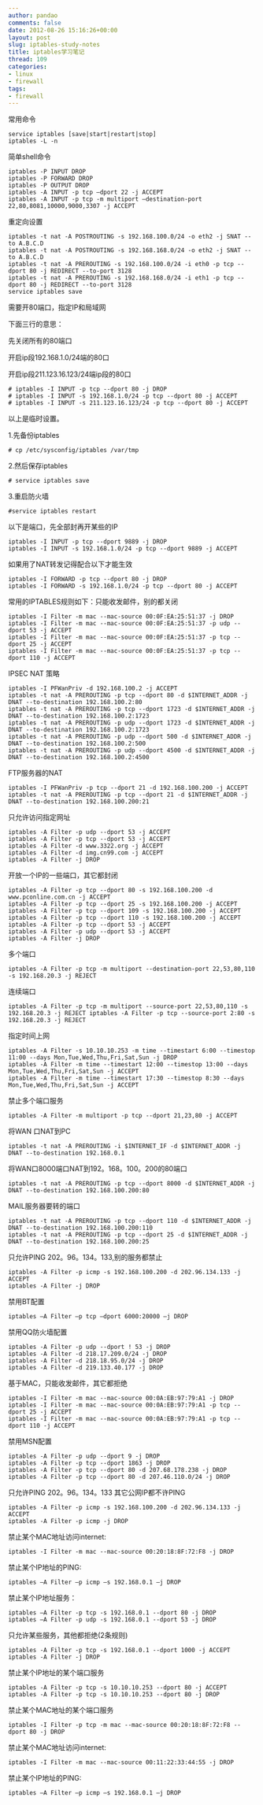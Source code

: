 ```yaml
---
author: pandao
comments: false
date: 2012-08-26 15:16:26+00:00
layout: post
slug: iptables-study-notes
title: iptables学习笔记
thread: 109
categories:
- linux
- firewall
tags:
- firewall
---
```


常用命令

	service iptables [save|start|restart|stop]
	iptables -L -n

简单shell命令

	iptables -P INPUT DROP
	iptables -P FORWARD DROP
	iptables -P OUTPUT DROP
	iptables -A INPUT -p tcp –dport 22 -j ACCEPT
	iptables -A INPUT -p tcp -m multiport –destination-port 22,80,8081,10000,9000,3307 -j ACCEPT

重定向设置

    
    iptables -t nat -A POSTROUTING -s 192.168.100.0/24 -o eth2 -j SNAT --to A.B.C.D
    iptables -t nat -A POSTROUTING -s 192.168.168.0/24 -o eth2 -j SNAT --to A.B.C.D
    iptables -t nat -A PREROUTING -s 192.168.100.0/24 -i eth0 -p tcp --dport 80 -j REDIRECT --to-port 3128
    iptables -t nat -A PREROUTING -s 192.168.168.0/24 -i eth1 -p tcp --dport 80 -j REDIRECT --to-port 3128
    service iptables save

需要开80端口，指定IP和局域网

下面三行的意思：

先关闭所有的80端口

开启ip段192.168.1.0/24端的80口

开启ip段211.123.16.123/24端ip段的80口

	# iptables -I INPUT -p tcp --dport 80 -j DROP 
	# iptables -I INPUT -s 192.168.1.0/24 -p tcp --dport 80 -j ACCEPT
	# iptables -I INPUT -s 211.123.16.123/24 -p tcp --dport 80 -j ACCEPT

以上是临时设置。

1.先备份iptables

	# cp /etc/sysconfig/iptables /var/tmp

2.然后保存iptables

	# service iptables save

3.重启防火墙

	#service iptables restart

以下是端口，先全部封再开某些的IP

	iptables -I INPUT -p tcp --dport 9889 -j DROP 
	iptables -I INPUT -s 192.168.1.0/24 -p tcp --dport 9889 -j ACCEPT

如果用了NAT转发记得配合以下才能生效

	iptables -I FORWARD -p tcp --dport 80 -j DROP 
	iptables -I FORWARD -s 192.168.1.0/24 -p tcp --dport 80 -j ACCEPT

 

常用的IPTABLES规则如下：只能收发邮件，别的都关闭

	iptables -I Filter -m mac --mac-source 00:0F:EA:25:51:37 -j DROP
	iptables -I Filter -m mac --mac-source 00:0F:EA:25:51:37 -p udp --dport 53 -j ACCEPT
	iptables -I Filter -m mac --mac-source 00:0F:EA:25:51:37 -p tcp --dport 25 -j ACCEPT
	iptables -I Filter -m mac --mac-source 00:0F:EA:25:51:37 -p tcp --dport 110 -j ACCEPT

IPSEC NAT 策略

	iptables -I PFWanPriv -d 192.168.100.2 -j ACCEPT
	iptables -t nat -A PREROUTING -p tcp --dport 80 -d $INTERNET_ADDR -j DNAT --to-destination 192.168.100.2:80
	iptables -t nat -A PREROUTING -p tcp --dport 1723 -d $INTERNET_ADDR -j DNAT --to-destination 192.168.100.2:1723
	iptables -t nat -A PREROUTING -p udp --dport 1723 -d $INTERNET_ADDR -j DNAT --to-destination 192.168.100.2:1723
	iptables -t nat -A PREROUTING -p udp --dport 500 -d $INTERNET_ADDR -j DNAT --to-destination 192.168.100.2:500
	iptables -t nat -A PREROUTING -p udp --dport 4500 -d $INTERNET_ADDR -j DNAT --to-destination 192.168.100.2:4500


FTP服务器的NAT

	iptables -I PFWanPriv -p tcp --dport 21 -d 192.168.100.200 -j ACCEPT
	iptables -t nat -A PREROUTING -p tcp --dport 21 -d $INTERNET_ADDR -j DNAT --to-destination 192.168.100.200:21

只允许访问指定网址

	iptables -A Filter -p udp --dport 53 -j ACCEPT
	iptables -A Filter -p tcp --dport 53 -j ACCEPT
	iptables -A Filter -d www.3322.org -j ACCEPT
	iptables -A Filter -d img.cn99.com -j ACCEPT
	iptables -A Filter -j DROP

开放一个IP的一些端口，其它都封闭

	iptables -A Filter -p tcp --dport 80 -s 192.168.100.200 -d www.pconline.com.cn -j ACCEPT
	iptables -A Filter -p tcp --dport 25 -s 192.168.100.200 -j ACCEPT
	iptables -A Filter -p tcp --dport 109 -s 192.168.100.200 -j ACCEPT
	iptables -A Filter -p tcp --dport 110 -s 192.168.100.200 -j ACCEPT
	iptables -A Filter -p tcp --dport 53 -j ACCEPT
	iptables -A Filter -p udp --dport 53 -j ACCEPT
	iptables -A Filter -j DROP

多个端口

	iptables -A Filter -p tcp -m multiport --destination-port 22,53,80,110 -s 192.168.20.3 -j REJECT

连续端口

	iptables -A Filter -p tcp -m multiport --source-port 22,53,80,110 -s 192.168.20.3 -j REJECT iptables -A Filter -p tcp --source-port 2:80 -s 192.168.20.3 -j REJECT

指定时间上网

	iptables -A Filter -s 10.10.10.253 -m time --timestart 6:00 --timestop 11:00 --days Mon,Tue,Wed,Thu,Fri,Sat,Sun -j DROP
	iptables -A Filter -m time --timestart 12:00 --timestop 13:00 --days Mon,Tue,Wed,Thu,Fri,Sat,Sun -j ACCEPT
	iptables -A Filter -m time --timestart 17:30 --timestop 8:30 --days Mon,Tue,Wed,Thu,Fri,Sat,Sun -j ACCEPT

禁止多个端口服务

	iptables -A Filter -m multiport -p tcp --dport 21,23,80 -j ACCEPT

将WAN 口NAT到PC

	iptables -t nat -A PREROUTING -i $INTERNET_IF -d $INTERNET_ADDR -j DNAT --to-destination 192.168.0.1


将WAN口8000端口NAT到192。168。100。200的80端口

	iptables -t nat -A PREROUTING -p tcp --dport 8000 -d $INTERNET_ADDR -j DNAT --to-destination 192.168.100.200:80

MAIL服务器要转的端口

	iptables -t nat -A PREROUTING -p tcp --dport 110 -d $INTERNET_ADDR -j DNAT --to-destination 192.168.100.200:110
	iptables -t nat -A PREROUTING -p tcp --dport 25 -d $INTERNET_ADDR -j DNAT --to-destination 192.168.100.200:25

只允许PING 202。96。134。133,别的服务都禁止

	iptables -A Filter -p icmp -s 192.168.100.200 -d 202.96.134.133 -j ACCEPT
	iptables -A Filter -j DROP

禁用BT配置

	iptables –A Filter –p tcp –dport 6000:20000 –j DROP

禁用QQ防火墙配置

	iptables -A Filter -p udp --dport ! 53 -j DROP
	iptables -A Filter -d 218.17.209.0/24 -j DROP
	iptables -A Filter -d 218.18.95.0/24 -j DROP
	iptables -A Filter -d 219.133.40.177 -j DROP

基于MAC，只能收发邮件，其它都拒绝

	iptables -I Filter -m mac --mac-source 00:0A:EB:97:79:A1 -j DROP
	iptables -I Filter -m mac --mac-source 00:0A:EB:97:79:A1 -p tcp --dport 25 -j ACCEPT
	iptables -I Filter -m mac --mac-source 00:0A:EB:97:79:A1 -p tcp --dport 110 -j ACCEPT

禁用MSN配置

	iptables -A Filter -p udp --dport 9 -j DROP
	iptables -A Filter -p tcp --dport 1863 -j DROP
	iptables -A Filter -p tcp --dport 80 -d 207.68.178.238 -j DROP
	iptables -A Filter -p tcp --dport 80 -d 207.46.110.0/24 -j DROP

只允许PING 202。96。134。133 其它公网IP都不许PING

	iptables -A Filter -p icmp -s 192.168.100.200 -d 202.96.134.133 -j ACCEPT
	iptables -A Filter -p icmp -j DROP

禁止某个MAC地址访问internet:

	iptables -I Filter -m mac --mac-source 00:20:18:8F:72:F8 -j DROP

禁止某个IP地址的PING:

	iptables –A Filter –p icmp –s 192.168.0.1 –j DROP

禁止某个IP地址服务：

	iptables –A Filter -p tcp -s 192.168.0.1 --dport 80 -j DROP
	iptables –A Filter -p udp -s 192.168.0.1 --dport 53 -j DROP

只允许某些服务，其他都拒绝(2条规则)

	iptables -A Filter -p tcp -s 192.168.0.1 --dport 1000 -j ACCEPT
	iptables -A Filter -j DROP

禁止某个IP地址的某个端口服务

	iptables -A Filter -p tcp -s 10.10.10.253 --dport 80 -j ACCEPT
	iptables -A Filter -p tcp -s 10.10.10.253 --dport 80 -j DROP

禁止某个MAC地址的某个端口服务

	iptables -I Filter -p tcp -m mac --mac-source 00:20:18:8F:72:F8 --dport 80 -j DROP

禁止某个MAC地址访问internet:

	iptables -I Filter -m mac --mac-source 00:11:22:33:44:55 -j DROP

禁止某个IP地址的PING:

	iptables –A Filter –p icmp –s 192.168.0.1 –j DROP
